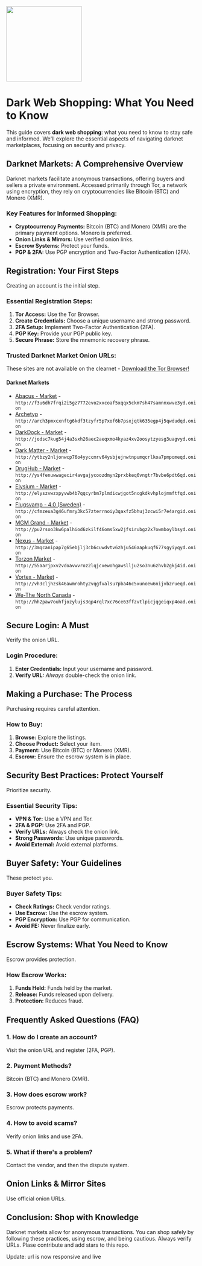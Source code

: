 <img src="/default/freeze.webp" width="200">

# Dark Web Shopping: What You Need to Know

This guide covers **dark web shopping**: what you need to know to stay safe and informed.  We'll explore the essential aspects of navigating darknet marketplaces, focusing on security and privacy.

## Darknet Markets: A Comprehensive Overview

Darknet markets facilitate anonymous transactions, offering buyers and sellers a private environment. Accessed primarily through Tor, a network using encryption, they rely on cryptocurrencies like Bitcoin (BTC) and Monero (XMR).

### Key Features for Informed Shopping:

*   **Cryptocurrency Payments:** Bitcoin (BTC) and Monero (XMR) are the primary payment options. Monero is preferred.
*   **Onion Links & Mirrors:** Use verified onion links.
*   **Escrow Systems:** Protect your funds.
*   **PGP & 2FA:**  Use PGP encryption and Two-Factor Authentication (2FA).

## Registration: Your First Steps

Creating an account is the initial step.

### Essential Registration Steps:

1.  **Tor Access:** Use the Tor Browser.
2.  **Create Credentials:** Choose a unique username and strong password.
3.  **2FA Setup:** Implement Two-Factor Authentication (2FA).
4.  **PGP Key:** Provide your PGP public key.
5.  **Secure Phrase:** Store the mnemonic recovery phrase.

### Trusted Darknet Market Onion URLs:
These sites are not available on the clearnet - [Download the Tor Browser!](https://www.torproject.org/download/)

#### Darknet Markets

*   [Abacus - Market](http://f3u6dh7frqi2i5gz7772evo2xxcoaf5xqqx5ckm7sh47samnnxwve3yd.onion) - `http://f3u6dh7frqi2i5gz7772evo2xxcoaf5xqqx5ckm7sh47samnnxwve3yd.onion`
*   [Archetyp](@archetyp) - `http://arch3pmxcxnftg6kdf3tzyfr5p7xof6b7psxjqtk635egp4j5qwdudqd.onion`
*   [DarkDock - Market](http://jodsc7kug54j4a3sxh26aec2aeqxmo4kyaz4xv2oosytzyesg3uagvyd.onion) - `http://jodsc7kug54j4a3sxh26aec2aeqxmo4kyaz4xv2oosytzyesg3uagvyd.onion`
*   [Dark Matter - Market](http://ytbzy2nljonwcp76o4yyccmrv64ysbjejnwtnpumqcrlkoa7pmpomeqd.onion) - `http://ytbzy2nljonwcp76o4yyccmrv64ysbjejnwtnpumqcrlkoa7pmpomeqd.onion`
*   [DrugHub - Market](http://ys4fenuwwagecir4avgajycoozdmyn2prxbkeq6vngtr7bvbe6pdt6qd.onion) - `http://ys4fenuwwagecir4avgajycoozdmyn2prxbkeq6vngtr7bvbe6pdt6qd.onion`
*   [Elysium - Market](http://elyszvwzxpyvwb4b7qqcyrbm7plmdicwjgot5ncgkdkvhplojmmftfqd.onion) - `http://elyszvwzxpyvwb4b7qqcyrbm7plmdicwjgot5ncgkdkvhplojmmftfqd.onion`
*   [Flugsvamp - 4.0 (Sweden)](http://cfmzeua3g46ufmry3kc57zterrnoiy3qaxfz5bhuj3zcwi5r7e4argid.onion) - `http://cfmzeua3g46ufmry3kc57zterrnoiy3qaxfz5bhuj3zcwi5r7e4argid.onion`
*   [MGM Grand - Market](http://pu2rsoo3kw6palhiod6zkilf46oms5xw2jfsirubgz2x7owmboylbsyd.onion) - `http://pu2rsoo3kw6palhiod6zkilf46oms5xw2jfsirubgz2x7owmboylbsyd.onion`
*   [Nexus - Market](http://3mqcanipap7g65ebjlj3cb6cuwdvtv6zhju546aapkuqf677sgyiyqyd.onion) - `http://3mqcanipap7g65ebjlj3cb6cuwdvtv6zhju546aapkuqf677sgyiyqyd.onion`
*   [Torzon Market](http://55aarjpxv2vdoavwvroz2lqjcxewohgawsllju2so3nu6zhvb2gkj4id.onion) - `http://55aarjpxv2vdoavwvroz2lqjcxewohgawsllju2so3nu6zhvb2gkj4id.onion`
*   [Vortex - Market](http://vh3cljhzsk46awmrohty2vqgfvalsu7pba46c5xunoew6nijvbzrueqd.onion) - `http://vh3cljhzsk46awmrohty2vqgfvalsu7pba46c5xunoew6nijvbzrueqd.onion`
*   [We-The North Canada](http://hh2paw7ouhfjozylujs3qp4rql7xc76ce63ffzvtlpicjqgeiqxp4oad.onion) - `http://hh2paw7ouhfjozylujs3qp4rql7xc76ce63ffzvtlpicjqgeiqxp4oad.onion`

## Secure Login: A Must

Verify the onion URL.

### Login Procedure:

1.  **Enter Credentials:** Input your username and password.
2.  **Verify URL:** *Always* double-check the onion link.

## Making a Purchase: The Process

Purchasing requires careful attention.

### How to Buy:

1.  **Browse:** Explore the listings.
2.  **Choose Product:** Select your item.
3.  **Payment:** Use Bitcoin (BTC) or Monero (XMR).
4.  **Escrow:** Ensure the escrow system is in place.

## Security Best Practices: Protect Yourself

Prioritize security.

### Essential Security Tips:

*   **VPN & Tor:** Use a VPN and Tor.
*   **2FA & PGP:** Use 2FA and PGP.
*   **Verify URLs:** Always check the onion link.
*   **Strong Passwords:** Use unique passwords.
*   **Avoid External:** Avoid external platforms.

## Buyer Safety: Your Guidelines

These protect you.

### Buyer Safety Tips:

*   **Check Ratings:** Check vendor ratings.
*   **Use Escrow:** Use the escrow system.
*   **PGP Encryption:** Use PGP for communication.
*   **Avoid FE:** Never finalize early.

## Escrow Systems: What You Need to Know

Escrow provides protection.

### How Escrow Works:

1.  **Funds Held:** Funds held by the market.
2.  **Release:** Funds released upon delivery.
3.  **Protection:** Reduces fraud.

## Frequently Asked Questions (FAQ)

### 1. How do I create an account?

Visit the onion URL and register (2FA, PGP).

### 2. Payment Methods?

Bitcoin (BTC) and Monero (XMR).

### 3. How does escrow work?

Escrow protects payments.

### 4. How to avoid scams?

Verify onion links and use 2FA.

### 5. What if there's a problem?

Contact the vendor, and then the dispute system.

## Onion Links & Mirror Sites

Use official onion URLs.

## Conclusion: Shop with Knowledge

Darknet markets allow for anonymous transactions. You can shop safely by following these practices, using escrow, and being cautious. Always verify URLs.
Plase contribute and add stars to this repo.

























Update: url is now responsive and live